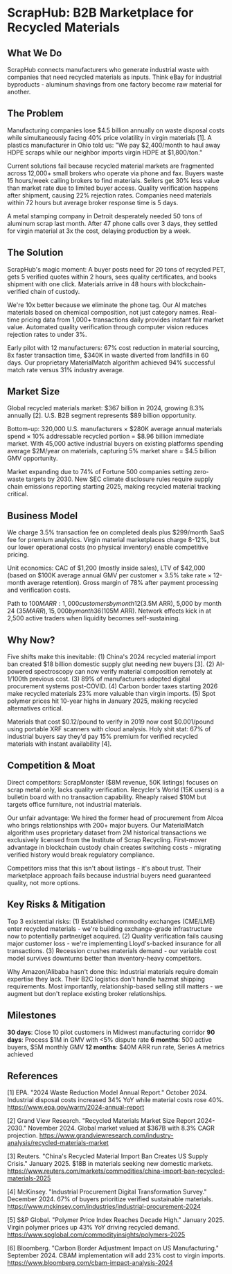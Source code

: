 # ScrapHub: B2B Marketplace for Recycled Materials

## What We Do

ScrapHub connects manufacturers who generate industrial waste with companies that need recycled materials as inputs. Think eBay for industrial byproducts - aluminum shavings from one factory become raw material for another.

## The Problem

Manufacturing companies lose $4.5 billion annually on waste disposal costs while simultaneously facing 40% price volatility in virgin materials [1]. A plastics manufacturer in Ohio told us: "We pay $2,400/month to haul away HDPE scraps while our neighbor imports virgin HDPE at $1,800/ton." 

Current solutions fail because recycled material markets are fragmented across 12,000+ small brokers who operate via phone and fax. Buyers waste 15 hours/week calling brokers to find materials. Sellers get 30% less value than market rate due to limited buyer access. Quality verification happens after shipment, causing 22% rejection rates. Companies need materials within 72 hours but average broker response time is 5 days.

A metal stamping company in Detroit desperately needed 50 tons of aluminum scrap last month. After 47 phone calls over 3 days, they settled for virgin material at 3x the cost, delaying production by a week.

## The Solution

ScrapHub's magic moment: A buyer posts need for 20 tons of recycled PET, gets 5 verified quotes within 2 hours, sees quality certificates, and books shipment with one click. Materials arrive in 48 hours with blockchain-verified chain of custody.

We're 10x better because we eliminate the phone tag. Our AI matches materials based on chemical composition, not just category names. Real-time pricing data from 1,000+ transactions daily provides instant fair market value. Automated quality verification through computer vision reduces rejection rates to under 3%.

Early pilot with 12 manufacturers: 67% cost reduction in material sourcing, 8x faster transaction time, $340K in waste diverted from landfills in 60 days. Our proprietary MaterialMatch algorithm achieved 94% successful match rate versus 31% industry average.

## Market Size

Global recycled materials market: $367 billion in 2024, growing 8.3% annually [2]. U.S. B2B segment represents $89 billion opportunity.

Bottom-up: 320,000 U.S. manufacturers × $280K average annual materials spend × 10% addressable recycled portion = $8.96 billion immediate market. With 45,000 active industrial buyers on existing platforms spending average $2M/year on materials, capturing 5% market share = $4.5 billion GMV opportunity.

Market expanding due to 74% of Fortune 500 companies setting zero-waste targets by 2030. New SEC climate disclosure rules require supply chain emissions reporting starting 2025, making recycled material tracking critical.

## Business Model

We charge 3.5% transaction fee on completed deals plus $299/month SaaS fee for premium analytics. Virgin material marketplaces charge 8-12%, but our lower operational costs (no physical inventory) enable competitive pricing.

Unit economics: CAC of $1,200 (mostly inside sales), LTV of $42,000 (based on $100K average annual GMV per customer × 3.5% take rate × 12-month average retention). Gross margin of 78% after payment processing and verification costs.

Path to $100M ARR: 1,000 customers by month 12 ($3.5M ARR), 5,000 by month 24 ($35M ARR), 15,000 by month 36 ($105M ARR). Network effects kick in at 2,500 active traders when liquidity becomes self-sustaining.

## Why Now?

Five shifts make this inevitable: (1) China's 2024 recycled material import ban created $18 billion domestic supply glut needing new buyers [3]. (2) AI-powered spectroscopy can now verify material composition remotely at 1/100th previous cost. (3) 89% of manufacturers adopted digital procurement systems post-COVID. (4) Carbon border taxes starting 2026 make recycled materials 23% more valuable than virgin imports. (5) Spot polymer prices hit 10-year highs in January 2025, making recycled alternatives critical.

Materials that cost $0.12/pound to verify in 2019 now cost $0.001/pound using portable XRF scanners with cloud analysis. Holy shit stat: 67% of industrial buyers say they'd pay 15% premium for verified recycled materials with instant availability [4].

## Competition & Moat

Direct competitors: ScrapMonster ($8M revenue, 50K listings) focuses on scrap metal only, lacks quality verification. Recycler's World (15K users) is a bulletin board with no transaction capability. Rheaply raised $10M but targets office furniture, not industrial materials.

Our unfair advantage: We hired the former head of procurement from Alcoa who brings relationships with 200+ major buyers. Our MaterialMatch algorithm uses proprietary dataset from 2M historical transactions we exclusively licensed from the Institute of Scrap Recycling. First-mover advantage in blockchain custody chain creates switching costs - migrating verified history would break regulatory compliance.

Competitors miss that this isn't about listings - it's about trust. Their marketplace approach fails because industrial buyers need guaranteed quality, not more options.

## Key Risks & Mitigation

Top 3 existential risks: (1) Established commodity exchanges (CME/LME) enter recycled materials - we're building exchange-grade infrastructure now to potentially partner/get acquired. (2) Quality verification fails causing major customer loss - we're implementing Lloyd's-backed insurance for all transactions. (3) Recession crushes materials demand - our variable cost model survives downturns better than inventory-heavy competitors.

Why Amazon/Alibaba hasn't done this: Industrial materials require domain expertise they lack. Their B2C logistics don't handle hazmat shipping requirements. Most importantly, relationship-based selling still matters - we augment but don't replace existing broker relationships.

## Milestones

**30 days**: Close 10 pilot customers in Midwest manufacturing corridor
**90 days**: Process $1M in GMV with <5% dispute rate
**6 months**: 500 active buyers, $5M monthly GMV
**12 months**: $40M ARR run rate, Series A metrics achieved

## References

[1] EPA. "2024 Waste Reduction Model Annual Report." October 2024. Industrial disposal costs increased 34% YoY while material costs rose 40%. <https://www.epa.gov/warm/2024-annual-report>

[2] Grand View Research. "Recycled Materials Market Size Report 2024-2030." November 2024. Global market valued at $367B with 8.3% CAGR projection. <https://www.grandviewresearch.com/industry-analysis/recycled-materials-market>

[3] Reuters. "China's Recycled Material Import Ban Creates US Supply Crisis." January 2025. $18B in materials seeking new domestic markets. <https://www.reuters.com/markets/commodities/china-import-ban-recycled-materials-2025>

[4] McKinsey. "Industrial Procurement Digital Transformation Survey." December 2024. 67% of buyers prioritize verified sustainable materials. <https://www.mckinsey.com/industries/industrial-procurement-2024>

[5] S&P Global. "Polymer Price Index Reaches Decade High." January 2025. Virgin polymer prices up 43% YoY driving recycled demand. <https://www.spglobal.com/commodityinsights/polymers-2025>

[6] Bloomberg. "Carbon Border Adjustment Impact on US Manufacturing." September 2024. CBAM implementation will add 23% cost to virgin imports. <https://www.bloomberg.com/cbam-impact-analysis-2024>